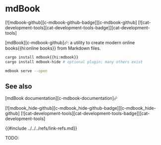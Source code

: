 # mdBook

[![mdbook-github][c-mdbook-github-badge]][c-mdbook-github]  [![cat-development-tools][cat-development-tools-badge]][cat-development-tools]

[mdBook][c-mdbook-github]⮳: a utility to create modern online books{{hi:online books}} from Markdown files.

```bash
cargo install mdbook{{hi:mdbook}}
cargo install mdbook-hide # optional plugin; many others exist
```

```bash
mdbook serve --open
```

## See also

[mdBook documentation][c-mdbook-documentation]⮳

[![mdbook_hide-github][c-mdbook_hide-github-badge]][c-mdbook_hide-github]  [![cat-development-tools][cat-development-tools-badge]][cat-development-tools]

{{#include ../../../refs/link-refs.md}}
<div class="hidden">
TODO:
</div>
